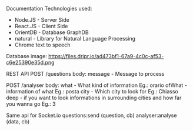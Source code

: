 Documentation
Technologies used:
- Node.JS - Server Side
- React.JS - Client Side
- OrientDB - Database GraphDB
- natural - Library for Natural Language Processing
- Chrome text to speech

Database image: https://files.dripr.io/ad473bf1-67a9-4c0c-af53-c6e25390e35d.png


REST API
POST /questions
	body: message - Message to process

POST /analyser
	body: what - What kind of information Eg.: orario
		 ofWhat - information of what Eg.: posta
		 city - Which city to look for Eg.: Chiasso
		 deep - if you want to look informations in surrounding cities and how far you wanna go Eg.: 3


Same api for Socket.io
questions:send (question, cb)
analyser:analyse (data, cb) 
